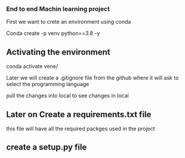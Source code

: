 ### End to end Machin learning project


First we want to crete an environment using conda

Conda create -p venv python==3.8 -y

## Activating the environment
conda activate vene/


Later we will create a .gitignore file from the github where it will ask to select the programming language

pull the changes into local to see changes in local

## Later on Create a requirements.txt file 
this file will have all the required packges used in the project


## create a setup.py file